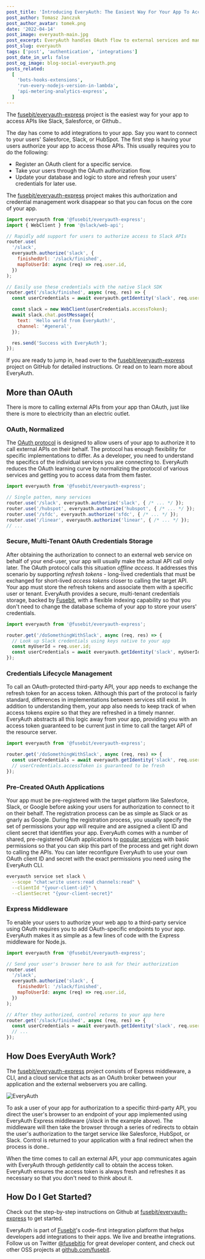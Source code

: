```yaml
---
post_title: 'Introducing EveryAuth: The Easiest Way For Your App To Access APIs Like Slack, Salesforce, or Github'
post_author: Tomasz Janczuk
post_author_avatar: tomek.png
date: '2022-04-14'
post_image: everyauth-main.jpg
post_excerpt: EveryAuth handles OAuth flow to external services and manages your users’ credentials so that you can focus on your integration logic rather than busywork.
post_slug: everyauth
tags: ['post', 'authentication', 'integrations']
post_date_in_url: false
post_og_image: blog-social-everyauth.png
posts_related:
  [
    'bots-hooks-extensions',
    'run-every-nodejs-version-in-lambda',
    'api-metering-analytics-express',
  ]
---
```


The [fusebit/everyauth-express](https://github.com/fusebit/everyauth-express) project is the easiest way for your app to access APIs like Slack, Salesforce, or Github..

The day has come to add integrations to your app. Say you want to connect to your users' Salesforce, Slack, or HubSpot. The first step is having your users authorize your app to access those APIs. This usually requires you to do the following:

- Register an OAuth client for a specific service.
- Take your users through the OAuth authorization flow.
- Update your database and logic to store and refresh your users' credentials for later use.

The [fusebit/everyauth-express](https://github.com/fusebit/everyauth-express) project makes this authorization and credential management work disappear so that you can focus on the core of your app.

```javascript
import everyauth from '@fusebit/everyauth-express';
import { WebClient } from '@slack/web-api';

// Rapidly add support for users to authorize access to Slack APIs
router.use(
  '/slack',
  everyauth.authorize('slack', {
    finishedUrl: '/slack/finished',
    mapToUserId: async (req) => req.user.id,
  })
);

// Easily use these credentials with the native Slack SDK
router.get('/slack/finished', async (req, res) => {
  const userCredentials = await everyauth.getIdentity('slack', req.user.id);

  const slack = new WebClient(userCredentials.accessToken);
  await slack.chat.postMessage({
    text: 'Hello world from EveryAuth!',
    channel: '#general',
  });

  res.send('Success with EveryAuth');
});
```

If you are ready to jump in, head over to the [fusebit/everyauth-express](https://github.com/fusebit/everyauth-express) project on GitHub for detailed instructions. Or read on to learn more about EveryAuth.

## More than OAuth

There is more to calling external APIs from your app than OAuth, just like there is more to electricity than an electric outlet.

### OAuth, Normalized

The [OAuth protocol](https://oauth.net/2/) is designed to allow users of your app to authorize it to call external APIs on their behalf. The protocol has enough flexibility for specific implementations to differ. As a developer, you need to understand the specifics of the individual services you are connecting to. EveryAuth reduces the OAuth learning curve by normalizing the protocol of various services and getting you to access data from them faster.

```javascript
import everyauth from '@fusebit/everyauth-express';

// Single patten, many services
router.use('/slack', everyauth.authorize('slack', { /* ... */ });
router.use('/hubspot', everyauth.authorize('hubspot', { /* ... */ });
router.use('/sfdc', everyauth.authorize('sfdc', { /* ... */ });
router.use('/linear', everyauth.authorize('linear', { /* ... */ });
// ...
```

### Secure, Multi-Tenant OAuth Credentials Storage

After obtaining the authorization to connect to an external web service on behalf of your end-user, your app will usually make the actual API call only later. The OAuth protocol calls this situation _offline access_. It addresses this scenario by supporting _refresh tokens_ - long-lived credentials that must be exchanged for short-lived _access tokens_ closer to calling the target API. Your app must store the refresh tokens and associate them with a specific user or tenant. EveryAuth provides a secure, multi-tenant credentials storage, backed by [Fusebit](https://fusebit.io), with a flexible indexing capability so that you don't need to change the database schema of your app to store your users' credentials.

```javascript
import everyauth from '@fusebit/everyauth-express';

router.get('/doSomethingWithSlack', async (req, res) => {
  // Look up Slack credentials using keys native to your app
  const myUserId = req.user.id;
  const userCredentials = await everyauth.getIdentity('slack', myUserId);
});
```

### Credentials Lifecycle Management

To call an OAuth-protected third-party API, your app needs to exchange the refresh token for an access token. Although this part of the protocol is fairly standard, differences in implementations between services still exist. In addition to understanding them, your app also needs to keep track of when access tokens expire so that they are refreshed in a timely manner. EveryAuth abstracts all this logic away from your app, providing you with an access token guaranteed to be current just in time to call the target API of the resource server.

```javascript
import everyauth from '@fusebit/everyauth-express';

router.get('/doSomethingWithSlack', async (req, res) => {
  const userCredentials = await everyauth.getIdentity('slack', req.user.id);
  // userCredentials.accessToken is guaranteed to be fresh
});
```

### Pre-Created OAuth Applications

Your app must be pre-registered with the target platform like Salesforce, Slack, or Google before asking your users for authorization to connect to it on their behalf. The registration process can be as simple as Slack or as gnarly as Google. During the registration process, you usually specify the set of permissions your app will require and are assigned a client ID and client secret that identifies your app. EveryAuth comes with a number of shared, pre-registered OAuth applications to [popular services](https://github.com/fusebit/everyauth-express#supported-services) with basic permissions so that you can skip this part of the process and get right down to calling the APIs. You can later reconfigure EveryAuth to use your own OAuth client ID and secret with the exact permissions you need using the EveryAuth CLI.

```bash
everyauth service set slack \
  --scope "chat:write users:read channels:read" \
  --clientId "{your-client-id}" \
  --clientSecret "{your-client-secret}"
```

### Express Middleware

To enable your users to authorize your web app to a third-party service using OAuth requires you to add OAuth-specific endpoints to your app. EveryAuth makes it as simple as a few lines of code with the Express middleware for Node.js.

```javascript
import everyauth from '@fusebit/everyauth-express';

// Send your user's browser here to ask for their authorization
router.use(
  '/slack',
  everyauth.authorize('slack', {
    finishedUrl: '/slack/finished',
    mapToUserId: async (req) => req.user.id,
  })
);

// After they authorized, control returns to your app here
router.get('/slack/finished', async (req, res) => {
  const userCredentials = await everyauth.getIdentity('slack', req.user.id);
  // ...
});
```

## How Does EveryAuth Work?

The [fusebit/everyauth-express](https://github.com/fusebit/everyauth-express) project consists of Express middleware, a CLI, and a cloud service that acts as an OAuth broker between your application and the external webservers you are calling.

![EveryAuth](everyauth.png 'EveryAuth')

To ask a user of your app for authorization to a specific third-party API, you direct the user's browser to an endpoint of your app implemented using EveryAuth Express middleware (_/slack_ in the example above). The middleware will then take the browser through a series of redirects to obtain the user's authorization to the target service like Salesforce, HubSpot, or Slack. Control is returned to your application with a final redirect when the process is done..

When the time comes to call an external API, your app communicates again with EveryAuth through _getIdentity_ call to obtain the access token. EveryAuth ensures the access token is always fresh and refreshes it as necessary so that you don't need to think about it.

## How Do I Get Started?

Check out the step-by-step instructions on Github at [fusebit/everyauth-express](https://github.com/fusebit/everyauth-express) to get started.

EveryAuth is part of [Fusebit](https://fusebit.io)'s code-first integration platform that helps developers add integrations to their apps. We live and breathe integrations. Follow us on Twitter [@fusebitio](https://twitter.com/fusebitio) for great developer content, and check out other OSS projects at [github.com/fusebit](https://github.com/fusebit).
